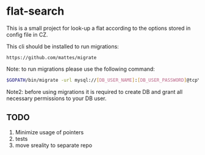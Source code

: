 # flat-search

This is a small project for look-up a flat according to the options stored in config file in CZ.

This cli should be installed to run migrations:
```
https://github.com/mattes/migrate
```
Note: to run migrations please use the following command:
```bash
$GOPATH/bin/migrate -url mysql://[DB_USER_NAME]:[DB_USER_PASSWORD]@tcp\([IP_OR_HOSTNAME]:[PORT]\)/[DB_NAME] -path ./migrations/ up
```
Note2: before using migrations it is required to create DB and grant all necessary permissions to your DB user.

## TODO 
1. Minimize usage of pointers
2. tests
3. move sreality to separate repo
